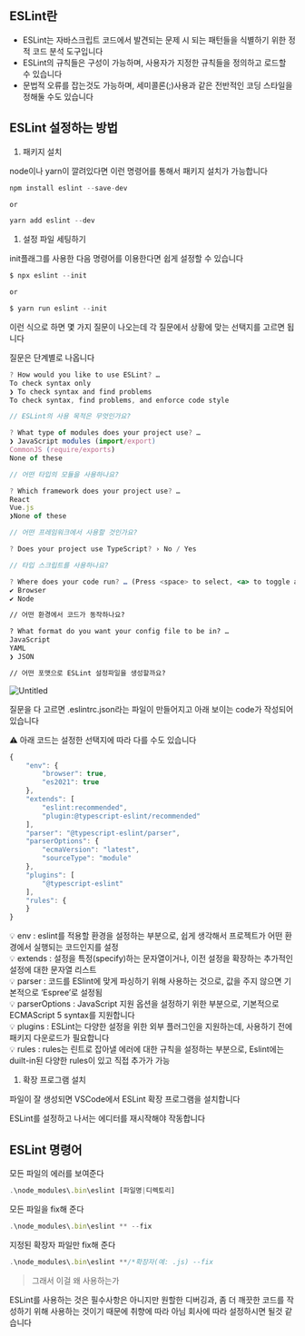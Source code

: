 ## ESLint란

- ESLint는 자바스크립트 코드에서 발견되는 문제 시 되는 패턴들을 식별하기 위한 정적 코드 분석 도구입니다
- ESLint의 규칙들은 구성이 가능하며, 사용자가 지정한 규칙들을 정의하고 로드할 수 있습니다
- 문법적 오류를 잡는것도 가능하며, 세미콜론(;)사용과 같은 전반적인 코딩 스타일을 정해둘 수도 있습니다

## ESLint 설정하는 방법

1. 패키지 설치

node이나 yarn이 깔려있다면 이런 명령어를 통해서 패키지 설치가 가능합니다

```jsx
npm install eslint --save-dev

or

yarn add eslint --dev
```

1. 설정 파일 세팅하기

init플래그를 사용한 다음 명령어를 이용한다면 쉽게 설정할 수 있습니다

```jsx
$ npx eslint --init

or

$ yarn run eslint --init
```

이런 식으로 하면 몇 가지 질문이 나오는데 각 질문에서 상황에 맞는 선택지를 고르면 됩니다

질문은 단계별로 나옵니다

```jsx
? How would you like to use ESLint? … 
To check syntax only
❯ To check syntax and find problems
To check syntax, find problems, and enforce code style

// ESLint의 사용 목적은 무엇인가요?

? What type of modules does your project use? … 
❯ JavaScript modules (import/export)
CommonJS (require/exports)
None of these

// 어떤 타입의 모듈을 사용하나요?

? Which framework does your project use? … 
React
Vue.js
❯None of these

// 어떤 프레임워크에서 사용할 것인가요?

? Does your project use TypeScript? › No / Yes

// 타입 스크립트를 사용하나요?

? Where does your code run? … (Press <space> to select, <a> to toggle all, <i> to invert selection)
✔ Browser
✔ Node

// 어떤 환경에서 코드가 동작하나요?

? What format do you want your config file to be in? … 
JavaScript
YAML
❯ JSON

// 어떤 포맷으로 ESLint 설정파일을 생성할까요?
```

![Untitled](https://prod-files-secure.s3.us-west-2.amazonaws.com/228e8a8f-fdc0-4d4c-a71d-53ddc72d7316/ddc510fd-b88a-470e-993c-3448ab7ba406/Untitled.png)

질문을 다 고르면 .eslintrc.json라는 파일이 만들어지고 아래 보이는 code가 작성되어 있습니다

<aside>
⚠️ 아래 코드는 설정한 선택지에 따라 다를 수도 있습니다

</aside>

```jsx
{
    "env": {
        "browser": true,
        "es2021": true
    },
    "extends": [
        "eslint:recommended",
        "plugin:@typescript-eslint/recommended"
    ],
    "parser": "@typescript-eslint/parser",
    "parserOptions": {
        "ecmaVersion": "latest",
        "sourceType": "module"
    },
    "plugins": [
        "@typescript-eslint"
    ],
    "rules": {
    }
}
```

<aside>
💡 env : eslint를 적용할 환경을 설정하는 부분으로, 쉽게 생각해서 프로젝트가 어떤 환경에서 실행되는 코드인지를 설정

</aside>

<aside>
💡 extends : 설정을 특정(specify)하는 문자열이거나, 이전 설정을 확장하는 추가적인 설정에 대한 문자열 리스트

</aside>

<aside>
💡 parser : 코드를 ESlint에 맞게 파싱하기 위해 사용하는 것으로, 값을 주지 않으면 기본적으로 ‘Espree’로 설정됨

</aside>

<aside>
💡 parserOptions : JavaScript 지원 옵션을 설정하기 위한 부분으로, 기본적으로 ECMAScript  5 syntax를 지원합니다

</aside>

<aside>
💡 plugins : ESLint는 다양한 설정을 위한 외부 플러그인을 지원하는데, 사용하기 전에 패키지 다운로드가 필요합니다

</aside>

<aside>
💡 rules : rules는 린트로 잡아낼 에러에 대한 규칙을 설정하는 부분으로, Eslint에는 duilt-in된 다양한 rules이 있고 직접 추가가 가능

</aside>

1. 확장 프로그램 설치

파일이 잘 생성되면 VSCode에서 ESLint 확장 프로그램을 설치합니다

ESLint를 설정하고 나서는 에디터를 재시작해야 작동합니다

## ESLint 명령어

모든 파일의 에러를 보여준다

```jsx
.\node_modules\.bin\eslint [파일명|디렉토리]
```

모든 파일을 fix해 준다

```jsx
.\node_modules\.bin\eslint ** --fix
```

지정된 확장자 파일만 fix해 준다

```jsx
.\node_modules\.bin\eslint **/*확장자(예: .js) --fix
```

> 그래서 이걸 왜 사용하는가
> 

ESLint를 사용하는 것은 필수사항은 아니지만 원할한 디버깅과, 좀 더 깨끗한 코드를 작성하기 위해 사용하는 것이기 때문에 취향에 따라 아님 회사에 따라 설정하시면 될것 같습니다